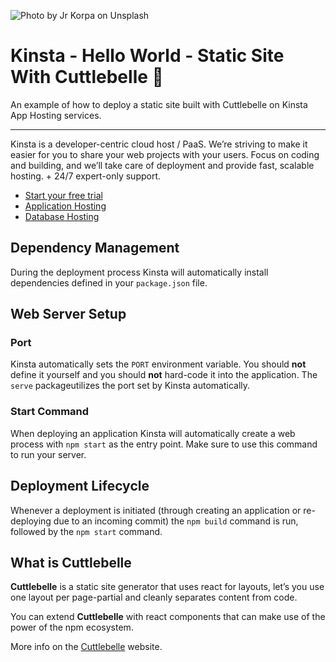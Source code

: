 ![Photo by Jr Korpa on Unsplash](https://user-images.githubusercontent.com/2342458/194169079-aa12e92d-87fd-4da4-9afd-93de44874dae.png)
# Kinsta - Hello World - Static Site With Cuttlebelle 🐙

An example of how to deploy a static site built with Cuttlebelle on Kinsta App Hosting services.

---
Kinsta is a developer-centric cloud host / PaaS. We’re striving to make it easier for you to share your web projects with your users. Focus on coding and building, and we’ll take care of deployment and provide fast, scalable hosting. + 24/7 expert-only support.

- [Start your free trial](https://kinsta.com/signup/?product_type=app-db)
- [Application Hosting](https://kinsta.com/application-hosting)
- [Database Hosting](https://kinsta.com/database-hosting)

## Dependency Management

During the deployment process Kinsta will automatically install dependencies defined in your `package.json` file.

## Web Server Setup

### Port

Kinsta automatically sets the `PORT` environment variable. You should **not** define it yourself and you should **not** hard-code it into the application. The `serve` packageutilizes the port set by Kinsta automatically.

### Start Command

When deploying an application Kinsta will automatically create a web process with `npm start` as the entry point. Make sure to use this command to run your server.

## Deployment Lifecycle

Whenever a deployment is initiated (through creating an application or re-deploying due to an incoming commit) the `npm build` command is run, followed by the `npm start` command.

## What is Cuttlebelle
**Cuttlebelle** is a static site generator that uses react for layouts, let’s you use one layout per page-partial and cleanly separates content from code.

You can extend **Cuttlebelle** with react components that can make use of the power of the npm ecosystem.

More info on the [Cuttlebelle](https://cuttlebelle.com/) website.
